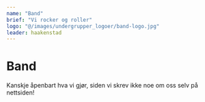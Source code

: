 ```yaml
---
name: "Band"
brief: "Vi rocker og roller"
logo: "@/images/undergrupper_logoer/band-logo.jpg"
leader: haakenstad
---
```


# Band

Kanskje åpenbart hva vi gjør, siden vi skrev ikke noe om oss selv på nettsiden!
